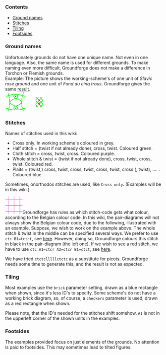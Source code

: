 ### Contents
* [Ground names](#ground-names)
* [Stitches](#stitches)
* [Tiling](#tiling)
* [Footsides](#Footsides)

### Ground names
Unfortunately grounds do not have one unique name. Not even in one language. Also, the same name is used for different grounds. To make naming even more difficult, Groundforge does not make a difference in Torchon or Flemish grounds.    
Example: The picture shows the working-scheme's of one unit of _Slavic rose ground_ and one unit of _Fond au cinq trous_. Groundforge gives the same [result][ex-5G].           
![rose-cinq][pic-r5g]    

### Stitches
Names of stitches used in this wiki:
* Cross only. In working scheme's coloured in grey.    
* Half stitch = (twist if not already done), cross, twist. Coloured green.       
* Cloth stitch = cross, twist, cross. Coloured purple.        
* Whole stitch & twist = (twist if not already done), cross, twist, cross, twist. Coloured red.   
* Plaits = (twist,) cross, twist, cross, twist, cross, twist, cross (, twist), .... . Coloured blue.

Sometimes, onorthodox stitches are used, like `Cross only`. (Examples will be in this wiki.)
    
![pic-tct]Groundforge has rules as which stitch-code gets what colour, according to the Belgian colour code. In this wiki, the pair-diagrams will not always show the Belgian colour code, due to the following, illustrated with an example. 
Suppose, we wish to work on the example above. The whole stitch & twist in the middle can be specified several ways. We prefer to use `ctc B1=tctct`, see [here][ex-tctct]. However, doing so, Groundforge colours this stitch in black in the pair-diagram (the left one). If we wish to see a red stitch, we have to use `ctc A1=ctcr A2=ctcr B1=ctct`, see [here][ex-ctct].

We have tried `ctctclllllctctc` as a substitute for picots. Groundforge needs some time to generate this, and the result is not as expected.

### Tiling
Most examples use the `brick` parameter setting, drawn as a blue rectangle when shown, since it's less ID's to specify. Some scheme's do not have a working brick diagram, so, of course, a `checkers` parameter is used, drawn as a red rectangle when shown.

Please note, that the ID's needed for the stitches shift somehow. `A1` is not in the upperleft corner of the shown units in the examples.

### Footsides
The examples provided focus on just elements of the grounds. No attention is paid to footsides. This may sometimes lead to tilted figures. 




[pic-tct]: https://github.com/MAETempels/MAE-gf/blob/master/images_wt/gf-tctct.png
[pic-r5g]: https://github.com/MAETempels/MAE-gf/blob/master/images_wt/gf-slaaf-vierge.png

[ex-tctct]: https://d-bl.github.io/GroundForge/index.html?m=88%2011%3Bbricks%3B16%3B16%3B0%3B0&s1=ctc%20B1%3Dtctct
[ex-ctct]: https://d-bl.github.io/GroundForge/index.html?m=88%2011%3Bbricks%3B16%3B16%3B0%3B0&s1=ctc%20B1%3Dctct%20A2%3Dctcr%20A1%3Dctcr
[ex-5G]: https://d-bl.github.io/GroundForge/index.html?m=5831%20-4-7%3Bbricks%3B16%3B16%3B0%3B0&s1=ct%20A1%3Dctct%20C1%3Dctct

